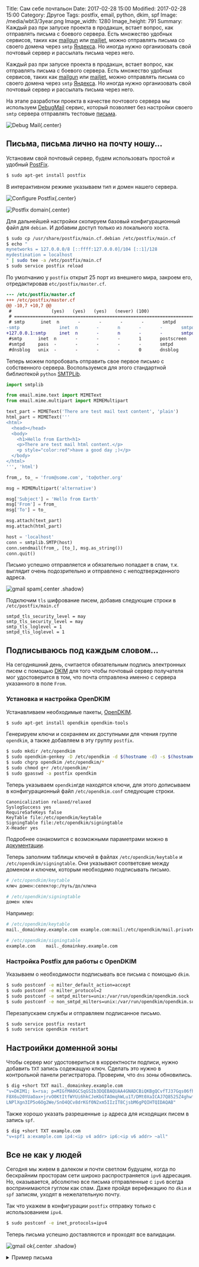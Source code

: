 Title: Сам себе почтальон
Date: 2017-02-28 15:00
Modified: 2017-02-28 15:00
Category: Другое
Tags: postfix, email, python, dkim, spf
Image: /media/wbt3/3year.png
Image_width: 1280
Image_height: 791
Summary:
    Каждый раз при запуске проекта в продакшн, встает вопрос, как
    отправлять письма с боевого сервера. Есть множество удобных сервисов, таких как
    [mailgun](https://www.mailgun.com/) или [mailjet](https://www.mailjet.com/),
    можно отправлять письма со своего домена через `smtp`
    [Яндекса](https://pdd.yandex.ru/). Но иногда нужно организовать свой почтовый
    сервер и рассылать письма через него.

Каждый раз при запуске проекта в продакшн, встает вопрос, как
отправлять письма с боевого сервера. Есть множество удобных сервисов, таких как
[mailgun](https://www.mailgun.com/) или [mailjet](https://www.mailjet.com/),
можно отправлять письма со своего домена через `smtp`
[Яндекса](https://pdd.yandex.ru/). Но иногда нужно организовать свой почтовый
сервер и рассылать письма через него.

На этапе разработки проекта в качестве почтового сервера мы используем
[DebugMail](https://debugmail.io) сервис, который позволяет без настройки
своего `smtp` сервера отправлять тестовые
[письма](https://debugmail.io/mails/ec14ea018ee2944ff36776c9f1ba1b186984df8a).

![Debug Mail](/media/postfix/dm.png){.center}

## Письма, письма лично на почту ношу...

Установим свой почтовый сервер, будем использовать простой и удобный
[PostFix](http://www.postfix.org/).

```bash
$ sudo apt-get install postfix
```

В интерактивном режиме указываем тип и домен нашего сервера.

![Configure Postfix](/media/postfix/ps-configure.png){.center}

![Postfix domain](/media/postfix/ps-domain.png){.center}

Для дальнейшей настройки скопируем базовый конфигурационный файл для `debian`.
И добавим доступ только из локального хоста.

```bash
$ sudo cp /usr/share/postfix/main.cf.debian /etc/postfix/main.cf
$ echo "
mynetworks = 127.0.0.0/8 [::ffff:127.0.0.0]/104 [::1]/128
mydestination = localhost
" | sudo tee -a /etc/postfix/main.cf
$ sudo service postfix reload
```

По умолчанию у `postfix` открыт 25 порт из внешнего мира, закроем его,
отредактировав `etc/postfix/master.cf`.

```diff
--- /etc/postfix/master.cf
+++ /etc/postfix/master.cf
@@ -10,7 +10,7 @@
 #               (yes)   (yes)   (yes)   (never) (100)
 # ==========================================================================
 # smtp      inet  n       -       -       -       -       smtpd
-smtp               inet  n       -       n       -       -       smtpd
+127.0.0.1:smtp     inet  n       -       n       -       -       smtpd
 #smtp      inet  n       -       -       -       1       postscreen
 #smtpd     pass  -       -       -       -       -       smtpd
 #dnsblog   unix  -       -       -       -       0       dnsblog
```

Теперь можем попробовать отправить свое первое письмо с собственного сервера.
Воспользуемся для этого стандартной библиотекой `python`
[SMTPLib](https://docs.python.org/3.6/library/smtplib.html).

```python
import smtplib

from email.mime.text import MIMEText
from email.mime.multipart import MIMEMultipart

text_part = MIMEText('There are test mail text content', 'plain')
html_part = MIMEText('''
<html>
  <head></head>
  <body>
    <h1>Hello from Earth<h1>
    <p>There are test mail html content.</p>
    <p style="color:red">have a good day ;)</p>
  </body>
</html>
''', 'html')

from_, to_ = 'from@some.com', 'to@other.org'

msg = MIMEMultipart('alternative')

msg['Subject'] = 'Hello from Earth'
msg['From'] = from_
msg['To'] = to_

msg.attach(text_part)
msg.attach(html_part)

host = 'localhost'
conn = smtplib.SMTP(host)
conn.sendmail(from_, [to_], msg.as_string())
conn.quit()
```

Письмо успешно отправляется и обязательно попадает в спам, т.к. выглядит
очень подозрительно и отправлено с неподтвержденного адреса.

![gmail spam](/media/postfix/gmail.png){.center .shadow}

<!-- ### Немного безопасности -->

Подключим `tls` шифрование писем, добавив следующие строки в `/etc/postfix/main.cf`

```Lighttpd
smtpd_tls_security_level = may
smtp_tls_security_level = may
smtp_tls_loglevel = 1
smtpd_tls_loglevel = 1
```
<!--
Установим авториазацию с помощью [SASL](https://tools.ietf.org/html/rfc2222).

```bash
$ sudo apt-get install sasl2-bin
```

Укажим доступные пары логин\пароль в файле `/etc/postfix/sasl_passwd`.

```bash
# домен        логин:хеш пароля
example.com    testuser:59de1412ec33fd96ac4a4bfc793f1133
```

Дадим доступ на чтение этого файла только администратору и сгенерируем таблицу.

```bash
$ sudo chown root:root /etc/postfix/sasl_passwd && chmod 600 /etc/postfix/sasl_passwd
$ postmap hash:/etc/postfix/sasl_passwd
$ ls -all /etc/postfix/sasl_passwd*
-rw------- 1 root root    59 фев  28 18:31 /etc/postfix/sasl_passwd
-rw------- 1 root root 12288 фев  28 18:37 /etc/postfix/sasl_passwd.db
```

Разрешим доступ только аутентифицированным пользователям, добавив в `/etc/postfix/main.cf`

```Lighttpd
smtpd_sasl_auth_enable = yes
smtpd_sasl_security_options = noanonymous
smtpd_sasl_local_domain = $myhostname
broken_sasl_auth_clients = yes
smtpd_recipient_restrictions =
   permit_sasl_authenticated, permit_mynetworks, check_relay_domains
smtp_sasl_password_maps = hash:/etc/postfix/sasl_passwd
```

Перезапускаем `postfix` и проверяем `SMTP` авторизацию по `telnet`.

```telnet
EHLO example.com
250-example.com
250-PIPELINING
250-SIZE 10240000
250-VRFY
250-ETRN
250-AUTH DIGEST-MD5 CRAM-MD5 NTLM LOGIN PLAIN
250-AUTH=DIGEST-MD5 CRAM-MD5 NTLM LOGIN PLAIN
250-ENHANCEDSTATUSCODES
250-8BITMIME
250 DSN
quit
```

Следующие строки указывают на наличие аутентификации.

```telnet
250-AUTH DIGEST-MD5 CRAM-MD5 NTLM LOGIN PLAIN
250-AUTH=DIGEST-MD5 CRAM-MD5 NTLM LOGIN PLAIN
```

Проверяем отправку письма добавив авторизацию.

```python
conn = smtplib.SMTP(host)
conn.login('testuser', 'testpasswd')
```
-->
## Подписываюсь под каждым словом...

На сегодняшний день, считается обязательным подпись электронных писем
с помощью [DKIM](http://www.dkim.org/) для того чтобы почтовый сервер
получателя мог удостоверится в том, что почта отправлена именно с сервера
указанного в поле `From`.

### Установка и настройка OpenDKIM

Устанавливаем необходимые пакеты, [OpenDKIM](http://www.opendkim.org/).

```bash
$ sudo apt-get install opendkim opendkim-tools
```

Генерируем ключи и сохраняем их доступными для чтения группе `opendkim`,
а также добавляем в эту группу `postfix`.

```bash
$ sudo mkdir /etc/opendkim
$ sudo opendkim-genkey -D /etc/opendkim -d $(hostname -d) -s $(hostname)
$ sudo chgrp opendkim /etc/opendkim/*
$ sudo chmod g+r /etc/opendkim/*
$ sudo gpasswd -a postfix opendkim
```

Теперь указываем `opendkim`где находятся ключи, для этого дописываем
в конфигурационный файл `/etc/opendkim.conf` следующие строки.

```Lighttpd
Canonicalization relaxed/relaxed
SyslogSuccess yes
RequireSafeKeys false
KeyTable file:/etc/opendkim/keytable
SigningTable file:/etc/opendkim/signingtable
X-Header yes
```

Подробнее ознакомится с возможными параметрами можно в
[документации](http://www.opendkim.org/opendkim.conf.5.html).

Теперь заполним таблицы ключей в файлах `/etc/opendkim/keytable` и `/etc/opendkim/signingtable`.
Они указывают соответсвие между доменом и ключем, которым необходимо подписывать письмо.

```bash
# /etc/opendkim/keytable
ключ домен:селектор:/путь/до/ключа
```

```bash
# /etc/opendkim/signingtable
домен ключ
```

Например:

```bash
# /etc/opendkim/keytable
mail._domainkey.example.com example.com:mail:/etc/opendkim/mail.private
```

```bash
# /etc/opendkim/signingtable
example.com    mail._domainkey.example.com
```

### Настройка Postfix для работы с OpenDKIM

Указываем о необходимости подписывать все письма с помощью `dkim`.

```bash
$ sudo postconf -e milter_default_action=accept
$ sudo postconf -e milter_protocol=2
$ sudo postconf -e smtpd_milters=unix:/var/run/opendkim/opendkim.sock
$ sudo postconf -e non_smtpd_milters=unix:/var/run/opendkim/opendkim.sock
```

Перезапускаем службы и отправляем подписанное письмо.

```bash
$ sudo service postfix restart
$ sudo service opendkim restart
```

## Настроийки доменной зоны

Чтобы сервер мог удостовериться в корректности подписи,
нужно добавить `TXT` запись содежащую ключ. Сделать это нужно в контрольной
панели регистратора. Проверим, что `dns` зоны обновились.

```bash
$ dig +short TXT mail._domainkey.example.com
"v=DKIM1; k=rsa; p=MIGfMA0GCSqGSIb3DQEBAQUAA4GNADCBiQKBgQCvfTJ37Gqs06fhG0YYj/6HbojCrDp
F8X6u20YUaOax+jrvO0KtItfWYUi6hkCJeKbGTAOmqhWLu1T/DMt0XaICAJ7Q8525Z4ghwfvc5LgYyNSDEODeF
LNPlXgn3IP5o6Og2We/SnO4QCv8drKGf0N2xm5IIzIT8CjsbM6gPQIHTQIDAQAB"
```

Также хорошо указать разрешенные `ip` адреса для исходящих писем в запись `spf`.

```bash
$ dig +short TXT example.com
"v=spf1 a:example.com ip4:<ip v4 addr> ip6:<ip v6 addr> ~all"
```

## Все не как у людей

Сегодня мы живем в далеком и почти светлом будущем, когда по бескрайним
просторам сети широко распространяется `ipv6` адресация. Но, оказывается,
абсолютно все письма отправленные с `ipv6` всегда воспринимаются гуглом как спам.
Даже пройдя верефикацию по `dkim` и `spf` записям, уходят в нежелательную почту.

Так что укажем в конфигурации `postfix` отправку только с использованием `ipv4`.

```bash
$ sudo postconf -e inet_protocols=ipv4
```

Теперь письма успешно доставляются и проходят все валидации.

![gmail ok](/media/postfix/gmail_ok.png){.center .shadow}

<details>
    <summary>Пример письма</summary>
```python
Delivered-To: samael500@gmail.com
Received: by 10.182.174.67 with SMTP id bq3csp1452226obc;
        Tue, 28 Feb 2017 08:09:52 -0800 (PST)
X-Received: by 10.46.22.18 with SMTP id w18mr1151641ljd.86.1488298192253;
        Tue, 28 Feb 2017 08:09:52 -0800 (PST)
Return-Path: <info@*********>
Received: from ********* (*********. [**.**.**.**])
        by mx.google.com with ESMTPS id x14si1225569lfd.155.2017.02.28.08.09.51
        for <samael500@gmail.com>
        (version=TLS1_2 cipher=ECDHE-RSA-AES128-GCM-SHA256 bits=128/128);
        Tue, 28 Feb 2017 08:09:52 -0800 (PST)
Received-SPF: pass (google.com: domain of info@********* designates **.**.**.** as permitted sender) client-ip=**.**.**.**;
Authentication-Results: mx.google.com;
       dkim=pass header.i=*********;
       spf=pass (google.com: domain of info@********* designates **.**.**.** as permitted sender) smtp.mailfrom=info@*********
Received: from ********* (localhost [127.0.0.1])
    by ********* (Postfix) with ESMTP id D9ED0452AB
    for <samael500@gmail.com>; Tue, 28 Feb 2017 16:09:53 +0000 (UTC)
DKIM-Filter: OpenDKIM Filter v2.9.2 ********* D9ED0452AB
DKIM-Signature: v=1; a=rsa-sha256; c=relaxed/relaxed; d=*********;
    s=mail; t=1488298193;
    bh=juRoCRHzIAJJ4fKO8VlXEyxNddxTS8ftBnWmLxjdAik=;
    h=Subject:From:To:Date:From;
    b=G0Z6uXOV0LQHscdUOwMg5rjuJA/KWZ7x6Iqx3Z2x01nZ2kD+E1OgyP4zEfqS9XDiS
     fG04P0qpIJyGEmO8hgRDIlH1d5FIDGjGPMAFDynwZ9j7pG1h88yLHThdtesUN7Fjib
     2yL1xxiyw2dZbtfvgXwhj0Nb9RXpphrY+c9v2fW4=
Content-Type: multipart/alternative;
 boundary="===============3211535685628593130=="
MIME-Version: 1.0
Subject: Hello from Earth
From: info@*********
To: samael500@gmail.com
Message-Id: <20170228160953.D9ED0452AB*********>
Date: Tue, 28 Feb 2017 16:09:53 +0000 (UTC)

--===============3211535685628593130==
Content-Type: text/plain; charset="us-ascii"
MIME-Version: 1.0
Content-Transfer-Encoding: 7bit

There are test mail text content
--===============3211535685628593130==
Content-Type: text/html; charset="us-ascii"
MIME-Version: 1.0
Content-Transfer-Encoding: 7bit


<html>
  <head></head>
  <body>
    <h1>Hello from Earth<h1>
    <p>There are test mail html content.</p>
    <p style="color:red">have a good day ;)</p>
  </body>
</html>

--===============3211535685628593130==--
```
</details>


## Django settings

Теперь можно подключить отправку писем через наш `smtp` в джанго.

```python
EMAIL_HOST = 'localhost'
EMAIL_PORT = 25
EMAIL_HOST_USER = ''
EMAIL_HOST_PASSWORD = ''
EMAIL_USE_TLS = False
EMAIL_BACKEND = 'django.core.mail.backends.smtp.EmailBackend'

DEFAULT_FROM_EMAIL = 'info@example.com'
```
